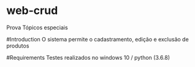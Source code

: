 # web-crud
Prova Tópicos especiais 

#Introduction
O sistema permite o cadastramento, edição e exclusão de produtos

#Requirements 
Testes realizados no windows 10 / python (3.6.8)

